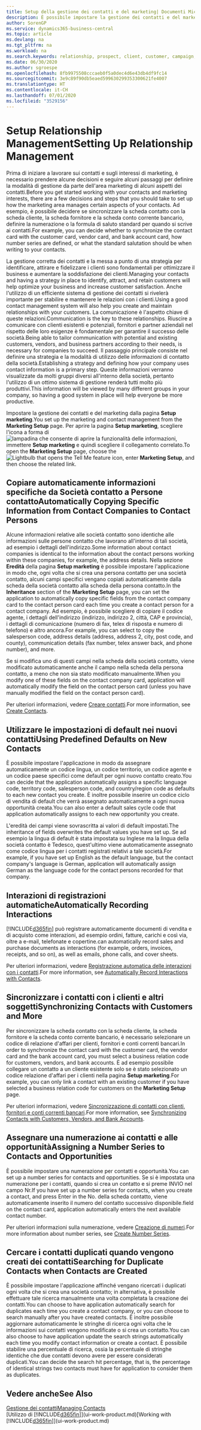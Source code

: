 ```yaml
---
title: Setup della gestione dei contatti e del marketing| Documenti Microsoft
description: È possibile impostare la gestione dei contatti e del marketing in Business Central per ottimizzare relazioni con i clienti o i clienti potenziali e migliorare le campagne e le promozioni.
author: SorenGP
ms.service: dynamics365-business-central
ms.topic: article
ms.devlang: na
ms.tgt_pltfrm: na
ms.workload: na
ms.search.keywords: relationship, prospect, client, customer, campaign, promo
ms.date: 06/30/2020
ms.author: sgroespe
ms.openlocfilehash: 8fb9975508cccaeb0f5a0dec4d6e43db4df9fc14
ms.sourcegitcommit: 3e9c89f90db5eaed599630299353300621fe4007
ms.translationtype: HT
ms.contentlocale: it-CH
ms.lasthandoff: 07/01/2020
ms.locfileid: "3529156"
---
```

# <a name="setting-up-relationship-management"></a><span data-ttu-id="fa2a2-103">Setup Relationship Management</span><span class="sxs-lookup"><span data-stu-id="fa2a2-103">Setting Up Relationship Management</span></span>

<span data-ttu-id="fa2a2-104">Prima di iniziare a lavorare sui contatti e sugli interessi di marketing, è necessario prendere alcune decisioni e seguire alcuni passaggi per definire la modalità di gestione da parte dell'area marketing di alcuni aspetti dei contatti.</span><span class="sxs-lookup"><span data-stu-id="fa2a2-104">Before you get started working with your contacts and marketing interests, there are a few decisions and steps that you should take to set up how the marketing area manages certain aspects of your contacts.</span></span> <span data-ttu-id="fa2a2-105">Ad esempio, è possibile decidere se sincronizzare la scheda contatto con la scheda cliente, la scheda fornitore e la scheda conto corrente bancario, definire la numerazione o la formula di saluto standard per quando si scrive ai contatti.</span><span class="sxs-lookup"><span data-stu-id="fa2a2-105">For example, you can decide whether to synchronize the contact card with the customer card, vendor card, and bank account card, how number series are defined, or what the standard salutation should be when writing to your contacts.</span></span>

<span data-ttu-id="fa2a2-106">La gestione corretta dei contatti e la messa a punto di una strategia per identificare, attirare e fidelizzare i clienti sono fondamentali per ottimizzare il business e aumentare la soddisfazione dei clienti.</span><span class="sxs-lookup"><span data-stu-id="fa2a2-106">Managing your contacts and having a strategy in place to identify, attract, and retain customers will help optimize your business and increase customer satisfaction.</span></span> <span data-ttu-id="fa2a2-107">Anche l'utilizzo di un efficiente sistema di gestione dei contatti si rivelerà importante per stabilire e mantenere le relazioni con i clienti.</span><span class="sxs-lookup"><span data-stu-id="fa2a2-107">Using a good contact management system will also help you create and maintain relationships with your customers.</span></span> <span data-ttu-id="fa2a2-108">La comunicazione è l'aspetto chiave di queste relazioni.</span><span class="sxs-lookup"><span data-stu-id="fa2a2-108">Communication is the key to these relationships.</span></span> <span data-ttu-id="fa2a2-109">Riuscire a comunicare con clienti esistenti e potenziali, fornitori e partner aziendali nel rispetto delle loro esigenze è fondamentale per garantire il successo delle società.</span><span class="sxs-lookup"><span data-stu-id="fa2a2-109">Being able to tailor communication with potential and existing customers, vendors, and business partners according to their needs, is necessary for companies to succeed.</span></span> <span data-ttu-id="fa2a2-110">Il passaggio principale consiste nel definire una strategia e la modalità di utilizzo delle informazioni di contatto della società.</span><span class="sxs-lookup"><span data-stu-id="fa2a2-110">Establishing a strategy and defining how your company uses contact information is a primary step.</span></span> <span data-ttu-id="fa2a2-111">Queste informazioni verranno visualizzate da molti gruppi diversi all'interno della società, pertanto l'utilizzo di un ottimo sistema di gestione renderà tutti molto più produttivi.</span><span class="sxs-lookup"><span data-stu-id="fa2a2-111">This information will be viewed by many different groups in your company, so having a good system in place will help everyone be more productive.</span></span>

<span data-ttu-id="fa2a2-112">Impostare la gestione dei contatti e del marketing dalla pagina **Setup marketing**.</span><span class="sxs-lookup"><span data-stu-id="fa2a2-112">You set up the marketing and contact management from the **Marketing Setup** page.</span></span> <span data-ttu-id="fa2a2-113">Per aprire la pagina **Setup marketing**, scegliere l'icona a forma di ![lampadina che consente di aprire la funzionalità delle informazioni](media/ui-search/search_small.png "Informazioni sull'operazione che si desidera eseguire"), immettere **Setup marketing** e quindi scegliere il collegamento correlato.</span><span class="sxs-lookup"><span data-stu-id="fa2a2-113">To open the **Marketing Setup** page, choose the ![Lightbulb that opens the Tell Me feature](media/ui-search/search_small.png "Tell me what you want to do") icon, enter **Marketing Setup**, and then choose the related link.</span></span>

## <a name="automatically-copying-specific-information-from-contact-companies-to-contact-persons"></a><span data-ttu-id="fa2a2-114">Copiare automaticamente informazioni specifiche da Società contatto a Persone contatto</span><span class="sxs-lookup"><span data-stu-id="fa2a2-114">Automatically Copying Specific Information from Contact Companies to Contact Persons</span></span>
<span data-ttu-id="fa2a2-115">Alcune informazioni relative alle società contatto sono identiche alle informazioni sulle persone contatto che lavorano all'interno di tali società, ad esempio i dettagli dell'indirizzo.</span><span class="sxs-lookup"><span data-stu-id="fa2a2-115">Some information about contact companies is identical to the information about the contact persons working within these companies, for example, the address details.</span></span> <span data-ttu-id="fa2a2-116">Nella sezione **Eredità** della pagina **Setup marketing** è possibile impostare l'applicazione in modo che, ogni volta che si crea una persona contatto per una società contatto, alcuni campi specifici vengano copiati automaticamente dalla scheda della società contatto alla scheda della persona contatto.</span><span class="sxs-lookup"><span data-stu-id="fa2a2-116">In the **Inheritance** section of the **Marketing Setup** page, you can set the application to automatically copy specific fields from the contact company card to the contact person card each time you create a contact person for a contact company.</span></span> <span data-ttu-id="fa2a2-117">Ad esempio, è possibile scegliere di copiare il codice agente, i dettagli dell'indirizzo (indirizzo, indirizzo 2, città, CAP e provincia), i dettagli di comunicazione (numero di fax, telex di risposta e numero di telefono) e altro ancora.</span><span class="sxs-lookup"><span data-stu-id="fa2a2-117">For example, you can select to copy the salesperson code, address details (address, address 2, city, post code, and county), communication details (fax number, telex answer back, and phone number), and more.</span></span>

<span data-ttu-id="fa2a2-118">Se si modifica uno di questi campi nella scheda della società contatto, viene modificato automaticamente anche il campo nella scheda della persona contatto, a meno che non sia stato modificato manualmente.</span><span class="sxs-lookup"><span data-stu-id="fa2a2-118">When you modify one of these fields on the contact company card, application will automatically modify the field on the contact person card (unless you have manually modified the field on the contact person card).</span></span>

<span data-ttu-id="fa2a2-119">Per ulteriori informazioni, vedere [Creare contatti](marketing-create-contact-companies.md).</span><span class="sxs-lookup"><span data-stu-id="fa2a2-119">For more information, see [Create Contacts](marketing-create-contact-companies.md).</span></span>

## <a name="using-predefined-defaults-on-new-contacts"></a><span data-ttu-id="fa2a2-120">Utilizzare le impostazioni di default nei nuovi contatti</span><span class="sxs-lookup"><span data-stu-id="fa2a2-120">Using Predefined Defaults on New Contacts</span></span>
<span data-ttu-id="fa2a2-121">È possibile impostare l'applicazione in modo da assegnare automaticamente un codice lingua, un codice territorio, un codice agente e un codice paese specifici come default per ogni nuovo contatto creato.</span><span class="sxs-lookup"><span data-stu-id="fa2a2-121">You can decide that the application automatically assigns a specific language code, territory code, salesperson code, and country/region code as defaults to each new contact you create.</span></span> <span data-ttu-id="fa2a2-122">È inoltre possibile inserire un codice ciclo di vendita di default che verrà assegnato automaticamente a ogni nuova opportunità creata.</span><span class="sxs-lookup"><span data-stu-id="fa2a2-122">You can also enter a default sales cycle code that application automatically assigns to each new opportunity you create.</span></span>

<span data-ttu-id="fa2a2-123">L'eredità dei campi viene sovrascritta ai valori di default impostati.</span><span class="sxs-lookup"><span data-stu-id="fa2a2-123">The inheritance of fields overwrites the default values you have set up.</span></span> <span data-ttu-id="fa2a2-124">Se ad esempio la lingua di default è stata impostata su Inglese ma la lingua della società contatto è Tedesco, quest'ultimo viene automaticamente assegnato come codice lingua per i contatti registrati relativi a tale società.</span><span class="sxs-lookup"><span data-stu-id="fa2a2-124">For example, if you have set up English as the default language, but the contact company's language is German, application will automatically assign German as the language code for the contact persons recorded for that company.</span></span>

<!--You can also setup a default salutation that application automatically assigns to your contacts. You can use these salutations in your interaction template attachments (for example, Microsoft Word documents). When setting up a default salutation, you can enter a salutation text and a salutation format. For example, if the salutation text is Dear, and the salutation format is Salutation Text + Title + Name, application will automatically enter Dear Mr. John Smith as a salutation for a contact called John Smith.-->

## <a name="automatically-recording-interactions"></a><span data-ttu-id="fa2a2-125">Interazioni di registrazioni automatiche</span><span class="sxs-lookup"><span data-stu-id="fa2a2-125">Automatically Recording Interactions</span></span>
[!INCLUDE[d365fin](includes/d365fin_md.md)] <span data-ttu-id="fa2a2-126">può registrare automaticamente documenti di vendita e di acquisto come interazioni, ad esempio ordini, fatture, carichi e così via, oltre a e-mail, telefonate e copertine.</span><span class="sxs-lookup"><span data-stu-id="fa2a2-126">can automatically record sales and purchase documents as interactions (for example, orders, invoices, receipts, and so on), as well as emails, phone calls, and cover sheets.</span></span>

<span data-ttu-id="fa2a2-127">Per ulteriori informazioni, vedere [Registrazione automatica delle interazioni con i contatti](marketing-auto-record-interactions.md).</span><span class="sxs-lookup"><span data-stu-id="fa2a2-127">For more information, see [Automatically Record Interactions with Contacts](marketing-auto-record-interactions.md).</span></span>

## <a name="synchronizing-contacts-with-customers-and-more"></a><span data-ttu-id="fa2a2-128">Sincronizzare i contatti con i clienti e altri soggetti</span><span class="sxs-lookup"><span data-stu-id="fa2a2-128">Synchronizing Contacts with Customers and More</span></span>
<span data-ttu-id="fa2a2-129">Per sincronizzare la scheda contatto con la scheda cliente, la scheda fornitore e la scheda conto corrente bancario, è necessario selezionare un codice di relazione d'affari per clienti, fornitori e conti correnti bancari.</span><span class="sxs-lookup"><span data-stu-id="fa2a2-129">In order to synchronize the contact card with the customer card, the vendor card and the bank account card, you must select a business relation code for customers, vendors, and bank accounts.</span></span> <span data-ttu-id="fa2a2-130">È ad esempio possibile collegare un contatto a un cliente esistente solo se è stato selezionato un codice relazione d'affari per i clienti nella pagina **Setup marketing**.</span><span class="sxs-lookup"><span data-stu-id="fa2a2-130">For example, you can only link a contact with an existing customer if you have selected a business relation code for customers on the **Marketing Setup** page.</span></span>

<span data-ttu-id="fa2a2-131">Per ulteriori informazioni, vedere [Sincronizzazione di contatti con clienti, fornitori e conti correnti bancari](marketing-create-contact-companies.md#synchronizing-contacts-with-customers-vendors-and-bank-accounts).</span><span class="sxs-lookup"><span data-stu-id="fa2a2-131">For more information, see [Synchronizing Contacts with Customers, Vendors, and Bank Accounts](marketing-create-contact-companies.md#synchronizing-contacts-with-customers-vendors-and-bank-accounts).</span></span>  

## <a name="assigning-a-number-series-to-contacts-and-opportunities"></a><span data-ttu-id="fa2a2-132">Assegnare una numerazione ai contatti e alle opportunità</span><span class="sxs-lookup"><span data-stu-id="fa2a2-132">Assigning a Number Series to Contacts and Opportunities</span></span>
<span data-ttu-id="fa2a2-133">È possibile impostare una numerazione per contatti e opportunità.</span><span class="sxs-lookup"><span data-stu-id="fa2a2-133">You can set up a number series for contacts and opportunities.</span></span> <span data-ttu-id="fa2a2-134">Se si è impostata una numerazione per i contatti, quando si crea un contatto e si preme INVIO nel campo Nr.</span><span class="sxs-lookup"><span data-stu-id="fa2a2-134">If you have set up a number series for contacts, when you create a contact, and press Enter in the No.</span></span> <span data-ttu-id="fa2a2-135">della scheda contatto, viene automaticamente inserito il numero del contatto successivo disponibile.</span><span class="sxs-lookup"><span data-stu-id="fa2a2-135">field on the contact card, application automatically enters the next available contact number.</span></span>

<span data-ttu-id="fa2a2-136">Per ulteriori informazioni sulla numerazione, vedere [Creazione di numeri](ui-create-number-series.md).</span><span class="sxs-lookup"><span data-stu-id="fa2a2-136">For more information about number series, see [Create Number Series](ui-create-number-series.md).</span></span>

## <a name="searching-for-duplicate-contacts-when-contacts-are-created"></a><span data-ttu-id="fa2a2-137">Cercare i contatti duplicati quando vengono creati dei contatti</span><span class="sxs-lookup"><span data-stu-id="fa2a2-137">Searching for Duplicate Contacts when Contacts are Created</span></span>
<span data-ttu-id="fa2a2-138">È possibile impostare l'applicazione affinché vengano ricercati i duplicati ogni volta che si crea una società contatto; in alternativa, è possibile effettuare tale ricerca manualmente una volta completata la creazione dei contatti.</span><span class="sxs-lookup"><span data-stu-id="fa2a2-138">You can choose to have application automatically search for duplicates each time you create a contact company, or you can choose to search manually after you have created contacts.</span></span> <span data-ttu-id="fa2a2-139">È inoltre possibile aggiornare automaticamente le stringhe di ricerca ogni volta che le informazioni sui contatti vengono modificate o si crea un contatto.</span><span class="sxs-lookup"><span data-stu-id="fa2a2-139">You can also choose to have application update the search strings automatically each time you modify contact information or create a contact.</span></span> <span data-ttu-id="fa2a2-140">È possibile stabilire una percentuale di ricerca, ossia la percentuale di stringhe identiche che due contatti devono avere per essere considerati duplicati.</span><span class="sxs-lookup"><span data-stu-id="fa2a2-140">You can decide the search hit percentage, that is, the percentage of identical strings two contacts must have for application to consider them as duplicates.</span></span>

## <a name="see-also"></a><span data-ttu-id="fa2a2-141">Vedere anche</span><span class="sxs-lookup"><span data-stu-id="fa2a2-141">See Also</span></span>
[<span data-ttu-id="fa2a2-142">Gestione dei contatti</span><span class="sxs-lookup"><span data-stu-id="fa2a2-142">Managing Contacts</span></span>](marketing-contacts.md)  
<span data-ttu-id="fa2a2-143">[Utilizzo di [!INCLUDE[d365fin](includes/d365fin_md.md)]](ui-work-product.md)</span><span class="sxs-lookup"><span data-stu-id="fa2a2-143">[Working with [!INCLUDE[d365fin](includes/d365fin_md.md)]](ui-work-product.md)</span></span>  
